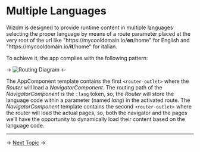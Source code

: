 <!-- toc: reference.json -->

# Multiple Languages
Wizdm is designed to provide runtime content in multiple languages selecting the proper language by means of a route parameter placed at the very root of the url like "https\://mycooldomain.io/**en**/home" for English and "https\://mycooldomain.io/**it**/home" for italian. 

To achieve it, the app complies with the following pattern:

->
![Routing Diagram](assets/docs/images/routing-diagram.png#80)
<-

The AppComponent template contains the first `<router-outlet>` where the *Router* will load a *NavigatorComponent*. The routing path of the *NavigatorComponent* is the `:lang` token, so, the *Router* will store the language code within a parameter (named *lang*) in the activated route. The *NavigatorComponent* template contains the second `<router-outlet>` where the router will load the actual pages, so, both the navigator and the pages we’ll have the opportunity to dynamically load their content based on the language code. 

---
->
[Next Topic](docs/toc?go=next) 
->

